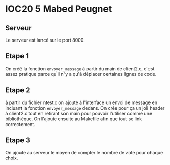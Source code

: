 # IOC20 5 Mabed Peugnet

## Serveur

Le serveur est lancé sur le port 8000.

## Etape 1

On créé la fonction `envoyer_message` à partir du main de client2.c, c'est assez pratique parce qu'il n'y a qu'à déplacer certaines lignes de code.

## Etape 2

à partir du fichier ntest.c on ajoute à l'interface un envoi de message en incluant la fonction `envoyer_message` dedans.
On crée  pour ça un joli header à client2.c tout en retirant son main pour pouvoir l'utiliser comme une bibliothèque.
On l'ajoute ensuite au Makefile afin que tout se link correctement.

## Etape 3

On ajoute au serveur le moyen de compter le nombre de vote pour chaque choix.
